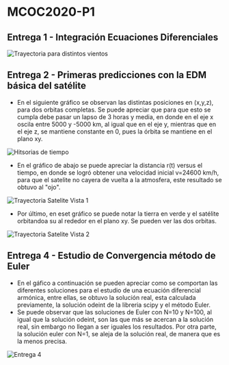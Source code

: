 # MCOC2020-P1

## Entrega 1 - Integración Ecuaciones Diferenciales

  ![Trayectoria para distintos vientos](https://user-images.githubusercontent.com/69213519/91117774-748d8480-e65d-11ea-8e32-74457769c927.png)

## Entrega 2 - Primeras predicciones con la EDM básica del satélite

+ En el siguiente gráfico se observan las distintas posiciones en (x,y,z), para dos orbitas completas. Se puede apreciar que para que esto se cumpla debe pasar un lapso de 3 horas y media, en donde en el eje x oscila entre 5000 y -5000 km, al igual que en el eje y, mientras que en el eje z, se mantiene constante en 0, pues la órbita se mantiene en el plano xy.

![Hitsorias de tiempo](https://user-images.githubusercontent.com/69213519/91517638-2f1ac280-e8bc-11ea-9473-9be9e4ed42f7.png)

+ En el gráfico de abajo se puede apreciar la distancia r(t) versus el tiempo, en donde se logró obtener una velocidad inicial v=24600 km/h, para que el satelite no cayera de vuelta a la atmosfera, este resultado se obtuvo al "ojo".

![Trayectoria Satelite Vista 1](https://user-images.githubusercontent.com/69213519/91517639-304bef80-e8bc-11ea-92d3-9e5011f18836.png)

+ Por último, en eset gráfico se puede notar la tierra en verde y el satélite orbitandoa su al rededor en el plano xy. Se pueden ver las dos orbitas. 

![Trayectoria Satelite Vista 2](https://user-images.githubusercontent.com/69213519/91517640-304bef80-e8bc-11ea-95fd-333097f535f7.png)

## Entrega 4 - Estudio de Convergencia método de Euler

  + En el gáfico a continuación se pueden apreciar como se comportan las diferentes soluciones para el estudio de una ecuación diferencial armónica, entre ellas, se obtuvo la solución real, esta calculada previamente, la solución odeint de la libreria scipy y el método Euler.
  +  Se puede observar que las soluciones de Euler con N=10 y N=100, al igual que la solución odeint, son las que más se acercan a la solución real, sin embargo no llegan a ser iguales los resultados. Por otra parte, la solución euler con N=1, se aleja de la solución real, de manera que es la menos precisa.

![ Entrega 4](https://user-images.githubusercontent.com/69213519/91795284-4246ce80-ebeb-11ea-84cd-84f077f5e68e.png)
